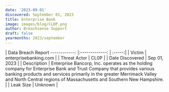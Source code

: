 ```yaml
---
date: '2023-09-01'
discovered: September 01, 2023
title: Enterprise Bank
image: images/blog/CL0P.png
author: Breachsense Support
draft: false
yearmonths: 2023/september
---
```



| Data Breach Report
------------:     |:-------------:    | :-----:|
| Victim      | enterprisebanking.com      | 
| Threat Actor      | CL0P      | 
| Date Discovered      | Sep 01, 2023      | 
| Description      | Enterprise Bancorp, Inc. operates as the holding company for Enterprise Bank and Trust Company that provides various banking products and services primarily in the greater Merrimack Valley and North Central regions of Massachusetts and Southern New Hampshire.      | 
| Leak Size      | Unknown      | 

